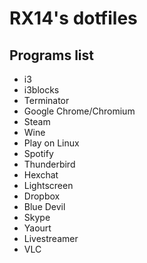 RX14's dotfiles
===============
Programs list
-------------
- i3
- i3blocks
- Terminator
- Google Chrome/Chromium
- Steam
- Wine
- Play on Linux
- Spotify
- Thunderbird
- Hexchat
- Lightscreen
- Dropbox
- Blue Devil
- Skype
- Yaourt
- Livestreamer
- VLC
